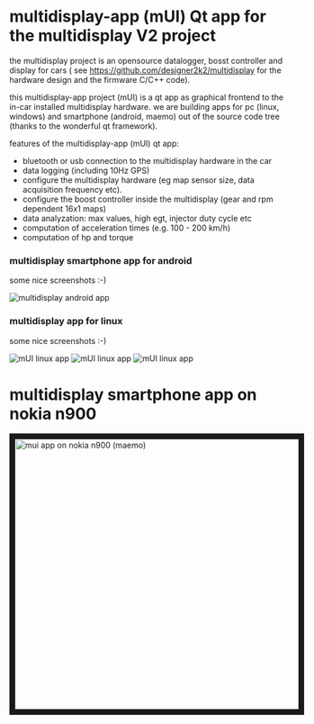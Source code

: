 # multidisplay-app (mUI) Qt app for the multidisplay V2 project 
the multidisplay project is an opensource datalogger, bosst controller and display for cars ( see https://github.com/designer2k2/multidisplay for the hardware design and the firmware C/C++ code).

this multidisplay-app project (mUI) is a qt app as graphical frontend to the in-car installed multidisplay hardware. we are building apps for pc (linux, windows) and smartphone (android, maemo) out of the source code tree (thanks to the wonderful qt framework).

features of the multidisplay-app (mUI) qt app:
* bluetooth or usb connection to the multidisplay hardware in the car
* data logging (including 10Hz GPS)
* configure the multidisplay hardware (eg map sensor size, data acquisition frequency etc).
* configure the boost controller inside the multidisplay (gear and rpm dependent 16x1 maps)
* data analyzation: max values, high egt, injector duty cycle etc
* computation of acceleration times (e.g. 100 - 200 km/h)
* computation of hp and torque


### multidisplay smartphone app for android
some nice screenshots :-)

![multidisplay android app](http://mycorrado.de/pics/foren/mUI-android-Screenshot_2014-10-21-17-47-24.png "android screenshot"
)

### multidisplay app for linux
some nice screenshots :-)

![mUI linux app](http://mycorrado.de/public/multidisplayUI/pics/mui_linux.png "max value check"
)
![mUI linux app](http://mycorrado.de/public/multidisplayUI/pics/mui_linux1.png "data analyzation"
)
![mUI linux app](http://mycorrado.de/public/multidisplayUI/pics/mui_linux_dashboard_small.png "dashboard"
)


# multidisplay smartphone app on nokia n900

<a href="http://www.youtube.com/watch?feature=player_embedded&v=aWx3jh0Cg2A" target="_blank"><img src="http://img.youtube.com/vi/aWx3jh0Cg2A/0.jpg" alt="mui app on nokia n900 (maemo)" width="640" height="480" border="10" /></a>
